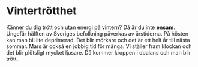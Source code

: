 # Vintertrötthet

Känner du dig trött och utan energi på vintern? Då är du inte **ensam**. Ungefär hälften av Sveriges befolkning påverkas av årstiderna. På hösten kan man bli lite deprimerad. Det blir mörkare och det är ett helt år till nästa sommar. Mars är också en jobbig tid för många. Vi ställer fram klockan och det blir plötsligt mycket ljusare. Då kommer kroppen i obalans och man blir trött.


<!--stackedit_data:
eyJoaXN0b3J5IjpbLTEyOTg4ODMyMzFdfQ==
-->